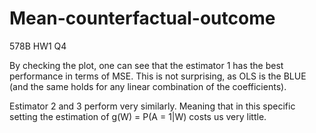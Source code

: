 # Mean-counterfactual-outcome
578B HW1 Q4

By checking the plot, one can see that the estimator 1 has the best performance in terms of MSE. This is not surprising, as OLS is the BLUE (and the same holds for any linear combination of the coefficients). 

Estimator 2 and 3 perform very similarly. Meaning that in this specific setting the estimation of g(W) = P(A = 1|W) costs us very little. 